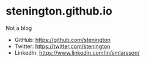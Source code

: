 # stenington.github.io
Not a blog

* GitHub: https://github.com/stenington 
* Twitter: https://twitter.com/stenington
* LinkedIn: https://www.linkedin.com/in/smlarsson/
